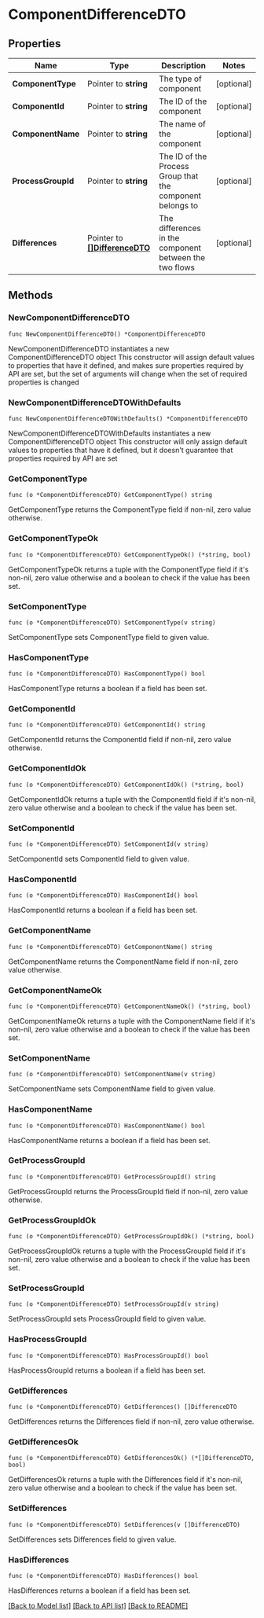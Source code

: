 # ComponentDifferenceDTO

## Properties

Name | Type | Description | Notes
------------ | ------------- | ------------- | -------------
**ComponentType** | Pointer to **string** | The type of component | [optional] 
**ComponentId** | Pointer to **string** | The ID of the component | [optional] 
**ComponentName** | Pointer to **string** | The name of the component | [optional] 
**ProcessGroupId** | Pointer to **string** | The ID of the Process Group that the component belongs to | [optional] 
**Differences** | Pointer to [**[]DifferenceDTO**](DifferenceDTO.md) | The differences in the component between the two flows | [optional] 

## Methods

### NewComponentDifferenceDTO

`func NewComponentDifferenceDTO() *ComponentDifferenceDTO`

NewComponentDifferenceDTO instantiates a new ComponentDifferenceDTO object
This constructor will assign default values to properties that have it defined,
and makes sure properties required by API are set, but the set of arguments
will change when the set of required properties is changed

### NewComponentDifferenceDTOWithDefaults

`func NewComponentDifferenceDTOWithDefaults() *ComponentDifferenceDTO`

NewComponentDifferenceDTOWithDefaults instantiates a new ComponentDifferenceDTO object
This constructor will only assign default values to properties that have it defined,
but it doesn't guarantee that properties required by API are set

### GetComponentType

`func (o *ComponentDifferenceDTO) GetComponentType() string`

GetComponentType returns the ComponentType field if non-nil, zero value otherwise.

### GetComponentTypeOk

`func (o *ComponentDifferenceDTO) GetComponentTypeOk() (*string, bool)`

GetComponentTypeOk returns a tuple with the ComponentType field if it's non-nil, zero value otherwise
and a boolean to check if the value has been set.

### SetComponentType

`func (o *ComponentDifferenceDTO) SetComponentType(v string)`

SetComponentType sets ComponentType field to given value.

### HasComponentType

`func (o *ComponentDifferenceDTO) HasComponentType() bool`

HasComponentType returns a boolean if a field has been set.

### GetComponentId

`func (o *ComponentDifferenceDTO) GetComponentId() string`

GetComponentId returns the ComponentId field if non-nil, zero value otherwise.

### GetComponentIdOk

`func (o *ComponentDifferenceDTO) GetComponentIdOk() (*string, bool)`

GetComponentIdOk returns a tuple with the ComponentId field if it's non-nil, zero value otherwise
and a boolean to check if the value has been set.

### SetComponentId

`func (o *ComponentDifferenceDTO) SetComponentId(v string)`

SetComponentId sets ComponentId field to given value.

### HasComponentId

`func (o *ComponentDifferenceDTO) HasComponentId() bool`

HasComponentId returns a boolean if a field has been set.

### GetComponentName

`func (o *ComponentDifferenceDTO) GetComponentName() string`

GetComponentName returns the ComponentName field if non-nil, zero value otherwise.

### GetComponentNameOk

`func (o *ComponentDifferenceDTO) GetComponentNameOk() (*string, bool)`

GetComponentNameOk returns a tuple with the ComponentName field if it's non-nil, zero value otherwise
and a boolean to check if the value has been set.

### SetComponentName

`func (o *ComponentDifferenceDTO) SetComponentName(v string)`

SetComponentName sets ComponentName field to given value.

### HasComponentName

`func (o *ComponentDifferenceDTO) HasComponentName() bool`

HasComponentName returns a boolean if a field has been set.

### GetProcessGroupId

`func (o *ComponentDifferenceDTO) GetProcessGroupId() string`

GetProcessGroupId returns the ProcessGroupId field if non-nil, zero value otherwise.

### GetProcessGroupIdOk

`func (o *ComponentDifferenceDTO) GetProcessGroupIdOk() (*string, bool)`

GetProcessGroupIdOk returns a tuple with the ProcessGroupId field if it's non-nil, zero value otherwise
and a boolean to check if the value has been set.

### SetProcessGroupId

`func (o *ComponentDifferenceDTO) SetProcessGroupId(v string)`

SetProcessGroupId sets ProcessGroupId field to given value.

### HasProcessGroupId

`func (o *ComponentDifferenceDTO) HasProcessGroupId() bool`

HasProcessGroupId returns a boolean if a field has been set.

### GetDifferences

`func (o *ComponentDifferenceDTO) GetDifferences() []DifferenceDTO`

GetDifferences returns the Differences field if non-nil, zero value otherwise.

### GetDifferencesOk

`func (o *ComponentDifferenceDTO) GetDifferencesOk() (*[]DifferenceDTO, bool)`

GetDifferencesOk returns a tuple with the Differences field if it's non-nil, zero value otherwise
and a boolean to check if the value has been set.

### SetDifferences

`func (o *ComponentDifferenceDTO) SetDifferences(v []DifferenceDTO)`

SetDifferences sets Differences field to given value.

### HasDifferences

`func (o *ComponentDifferenceDTO) HasDifferences() bool`

HasDifferences returns a boolean if a field has been set.


[[Back to Model list]](../README.md#documentation-for-models) [[Back to API list]](../README.md#documentation-for-api-endpoints) [[Back to README]](../README.md)


